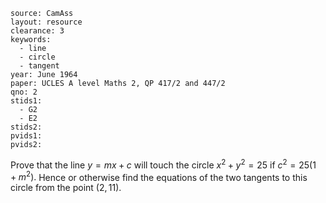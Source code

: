 ````
source: CamAss
layout: resource
clearance: 3
keywords: 
  - line
  - circle
  - tangent
year: June 1964
paper: UCLES A level Maths 2, QP 417/2 and 447/2
qno: 2
stids1:
  - G2
  - E2
stids2:
pvids1:
pvids2:

````

Prove that the line $y=mx+c$ will touch the circle $x^2+y^2=25$ if $c^2=25(1+m^2).$
Hence or otherwise find the equations of the two tangents to this circle from the point $(2,11)$.
